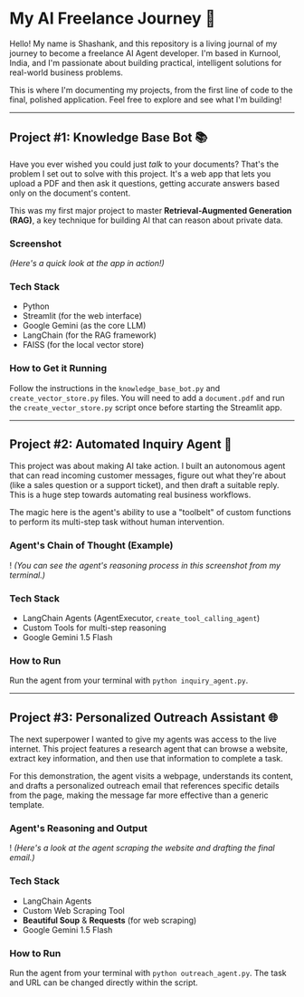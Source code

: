 # My AI Freelance Journey 🚀

Hello! My name is Shashank, and this repository is a living journal of my journey to become a freelance AI Agent developer. I'm based in Kurnool, India, and I'm passionate about building practical, intelligent solutions for real-world business problems.

This is where I'm documenting my projects, from the first line of code to the final, polished application. Feel free to explore and see what I'm building!

---

## Project #1: Knowledge Base Bot 📚

Have you ever wished you could just *talk* to your documents? That's the problem I set out to solve with this project. It's a web app that lets you upload a PDF and then ask it questions, getting accurate answers based only on the document's content.

This was my first major project to master **Retrieval-Augmented Generation (RAG)**, a key technique for building AI that can reason about private data.

### Screenshot


*(Here's a quick look at the app in action!)*

### Tech Stack
- Python
- Streamlit (for the web interface)
- Google Gemini (as the core LLM)
- LangChain (for the RAG framework)
- FAISS (for the local vector store)

### How to Get it Running

Follow the instructions in the `knowledge_base_bot.py` and `create_vector_store.py` files. You will need to add a `document.pdf` and run the `create_vector_store.py` script once before starting the Streamlit app.

---

## Project #2: Automated Inquiry Agent 🤖

This project was about making AI take action. I built an autonomous agent that can read incoming customer messages, figure out what they're about (like a sales question or a support ticket), and then draft a suitable reply. This is a huge step towards automating real business workflows.

The magic here is the agent's ability to use a "toolbelt" of custom functions to perform its multi-step task without human intervention.

### Agent's Chain of Thought (Example)
!
*(You can see the agent's reasoning process in this screenshot from my terminal.)*

### Tech Stack
- LangChain Agents (AgentExecutor, `create_tool_calling_agent`)
- Custom Tools for multi-step reasoning
- Google Gemini 1.5 Flash

### How to Run
Run the agent from your terminal with `python inquiry_agent.py`.

---

## Project #3: Personalized Outreach Assistant 🌐

The next superpower I wanted to give my agents was access to the live internet. This project features a research agent that can browse a website, extract key information, and then use that information to complete a task.

For this demonstration, the agent visits a webpage, understands its content, and drafts a personalized outreach email that references specific details from the page, making the message far more effective than a generic template.

### Agent's Reasoning and Output
!
*(Here's a look at the agent scraping the website and drafting the final email.)*

### Tech Stack
- LangChain Agents
- Custom Web Scraping Tool
- **Beautiful Soup** & **Requests** (for web scraping)
- Google Gemini 1.5 Flash

### How to Run
Run the agent from your terminal with `python outreach_agent.py`. The task and URL can be changed directly within the script.
